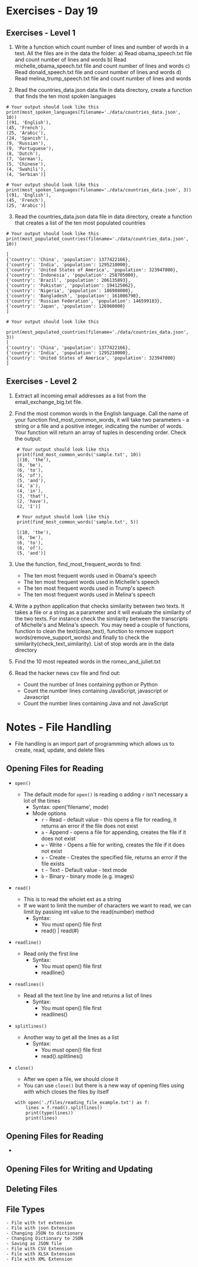 <!-- Day 19: 30 Days of python programming -->

# Exercises - Day 19
## Exercises - Level 1
1. Write a function which count number of lines and number of words in a text. All the files are in the data the folder: a) Read obama_speech.txt file and count number of lines and words b) Read michelle_obama_speech.txt file and count number of lines and words c) Read donald_speech.txt file and count number of lines and words d) Read melina_trump_speech.txt file and count number of lines and words

2. Read the countries_data.json data file in data directory, create a function that finds the ten most spoken languages
```
# Your output should look like this
print(most_spoken_languages(filename='./data/countries_data.json', 10))
[(91, 'English'),
(45, 'French'),
(25, 'Arabic'),
(24, 'Spanish'),
(9, 'Russian'),
(9, 'Portuguese'),
(8, 'Dutch'),
(7, 'German'),
(5, 'Chinese'),
(4, 'Swahili'),
(4, 'Serbian')]

# Your output should look like this
print(most_spoken_languages(filename='./data/countries_data.json', 3))
[(91, 'English'),
(45, 'French'),
(25, 'Arabic')]
```

3. Read the countries_data.json data file in data directory, create a function that creates a list of the ten most populated countries
```
# Your output should look like this
print(most_populated_countries(filename='./data/countries_data.json', 10))

[
{'country': 'China', 'population': 1377422166},
{'country': 'India', 'population': 1295210000},
{'country': 'United States of America', 'population': 323947000},
{'country': 'Indonesia', 'population': 258705000},
{'country': 'Brazil', 'population': 206135893},
{'country': 'Pakistan', 'population': 194125062},
{'country': 'Nigeria', 'population': 186988000},
{'country': 'Bangladesh', 'population': 161006790},
{'country': 'Russian Federation', 'population': 146599183},
{'country': 'Japan', 'population': 126960000}
]

# Your output should look like this

print(most_populated_countries(filename='./data/countries_data.json', 3))
[
{'country': 'China', 'population': 1377422166},
{'country': 'India', 'population': 1295210000},
{'country': 'United States of America', 'population': 323947000}
]
```
## Exercises - Level 2
1. Extract all incoming email addresses as a list from the email_exchange_big.txt file.

2. Find the most common words in the English language. Call the name of your function find_most_common_words, it will take two parameters - a string or a file and a positive integer, indicating the number of words. Your function will return an array of tuples in descending order. Check the output:
```
    # Your output should look like this
    print(find_most_common_words('sample.txt', 10))
    [(10, 'the'),
    (8, 'be'),
    (6, 'to'),
    (6, 'of'),
    (5, 'and'),
    (4, 'a'),
    (4, 'in'),
    (3, 'that'),
    (2, 'have'),
    (2, 'I')]

    # Your output should look like this
    print(find_most_common_words('sample.txt', 5))

    [(10, 'the'),
    (8, 'be'),
    (6, 'to'),
    (6, 'of'),
    (5, 'and')]
```
3. Use the function, find_most_frequent_words to find:
    - The ten most frequent words used in Obama's speech
    - The ten most frequent words used in Michelle's speech
    - The ten most frequent words used in Trump's speech
    - The ten most frequent words used in Melina's speech

4. Write a python application that checks similarity between two texts. It takes a file or a string as a parameter and it will evaluate the similarity of the two texts. For instance check the similarity between the transcripts of Michelle's and Melina's speech. You may need a couple of functions, function to clean the text(clean_text), function to remove support words(remove_support_words) and finally to check the similarity(check_text_similarity). List of stop words are in the data directory

5. Find the 10 most repeated words in the romeo_and_juliet.txt

6. Read the hacker news csv file and find out:
    - Count the number of lines containing python or Python 
    - Count the number lines containing JavaScript, javascript or Javascript 
    - Count the number lines containing Java and not JavaScript

# Notes - File Handling
- File handling is an import part of programming which allows us to create, read, update, and delete files

## Opening Files for Reading
- `open()`
    - The default mode for `open()` is reading o adding `r` isn't necessary a lot of the times
        - Syntax: open('filename', mode)
        - Mode options
            - `r` - Read - default value - this opens a file for reading, it returns an error if the file does not exist
            - `a` - Append - opens a file for appending, creates the file if it does not exist
            - `w` - Write - Opens a file for writing, creates the file if it does not exist
            - `x` - Create - Creates the specified file, returns an error if the file exists
            - `t` - Text - Default value - text mode
            - `b` - Binary - binary mode (e.g. images)
    
- `read()`
    - This is to read the wholet ext as a string
    - If we want to limit the number of characters we want to read, we can limit by passing int value to the read(number) method
        - Syntax: 
            - You must open() file first
            - read() | read(#)
    
- `readline()`
    - Read only the first line
        - Syntax: 
            - You must open() file first
            - readline()

- `readlines()`
    - Read all the text line by line and returns a list of lines
        - Syntax: 
            - You must open() file first
            - readlines()  

- `splitlines()`
    - Another way to get all the lines as a list
        - Syntax: 
            - You must open() file first
            - read().splitlines()

- `close()`
    - After we open a file, we should close it
    - You can use `close()` but there is a new way of opening files using <i>with</i> which closes the files by itself
    ```
    with open('./files/reading_file_example.txt') as f:
        lines = f.read().splitlines()
        print(type(lines))
        print(lines)
    ```

## Opening Files for Reading
- 

## Opening Files for Writing and Updating

## Deleting Files

## File Types
    - File with txt extension
    - File with json Extension
    - Changing JSON to dictionary
    - Changing Dictionary to JSON
    - Saving as JSON file
    - File with CSV Extension
    - File with XLSX Extension
    - File with XML Extension

